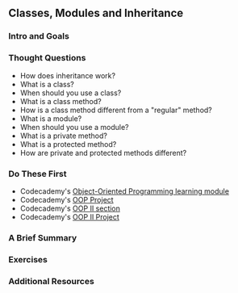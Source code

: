 
## Classes, Modules and Inheritance
### Intro and Goals
### Thought Questions
* How does inheritance work?
* What is a class?
* When should you use a class?
* What is a class method?
* How is a class method different from a "regular" method?
* What is a module?
* When should you use a module?
* What is a private method?
* What is a protected method?
* How are private and protected methods different?

### Do These First
* Codecademy's [Object-Oriented Programming learning module](http://www.codecademy.com/courses/ruby-beginner-en-MFiQ6)
* Codecademy's [OOP Project](http://www.codecademy.com/courses/ruby-beginner-en-X5wcR/0/1)
* Codecademy's [OOP II section](http://www.codecademy.com/courses/ruby-beginner-en-zfe3o)
* Codecademy's [OOP II Project](http://www.codecademy.com/courses/ruby-beginner-en-32cN3/0/1)

### A Brief Summary
### Exercises
### Additional Resources